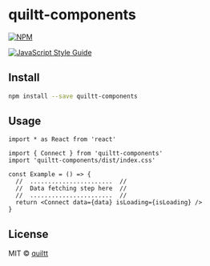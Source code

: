 # quiltt-components

[![NPM](https://img.shields.io/npm/v/quiltt-components.svg)](https://www.npmjs.com/package/quiltt-components)

[![JavaScript Style Guide](https://img.shields.io/badge/code_style-standard-brightgreen.svg)](https://standardjs.com)

## Install

```bash
npm install --save quiltt-components
```

## Usage

```tsx
import * as React from 'react'

import { Connect } from 'quiltt-components'
import 'quiltt-components/dist/index.css'

const Example = () => {
  //  .......................  //
  //  Data fetching step here  //
  //  .......................  //
  return <Connect data={data} isLoading={isLoading} />
}
```

## License

MIT © [quiltt](https://github.com/quiltt)

